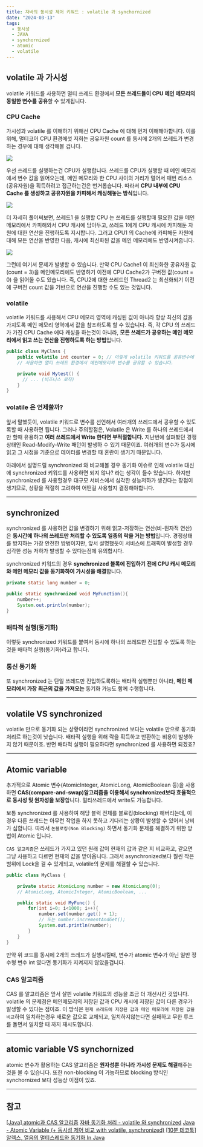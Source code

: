 ```yaml
---
title: 자바의 동시성 제어 키워드 : volatile 과 synchornized
date: "2024-03-13"
tags:
  - 동시성
  - JAVA
  - synchornized
  - atomic
  - volatile
---
```


## volatile 과 가시성

volatile 키워드를 사용하면 멀티 쓰레드 환경에서 **모든 쓰레드들이 CPU 메인 메모리의 동일한 변수를 공유**할 수 있게됩니다.

### CPU Cache

가시성과 volatile 를 이해하기 위해선 CPU Cache 에 대해 먼저 이해해야합니다. 이를 위해, 멀티코어 CPU 환경에섯 저희는 공유자원 count 를 동시에 2개의 쓰레드가 변경하는 경우에 대해 생각해볼 겁니다.

![](https://velog.velcdn.com/images/msung99/post/9011092c-c59f-4be2-82ee-41c9ca939017/image.png)

우선 쓰레드를 실행하는건 CPU가 실행합니다. 쓰레드를 CPU가 실행할 때 메인 메모리에서 변수 값을 읽어오는데, 메인 메모리와 한 CPU 사이의 거리가 멀어서 매번 리소스(공유자원)을 획득하려고 접근하는건은 번거롭습니다. 따라서 **CPU 내부에 CPU Cache 를 생성하고 공유자원을 카피해서 캐싱해놓는 방식**입니다.

![](https://velog.velcdn.com/images/msung99/post/75eb5816-cdb1-435a-bc8d-62434d37f1b6/image.png)

더 자세히 풀어써보면, 쓰레드1 을 실행할 CPU 는 쓰레드를 실행할때 필요한 값을 메인메모리에서 카피해와서 CPU 캐시에 담아두고, 쓰레드 1에게 CPU 캐시에 카피해둔 자원에 대한 연산을 진행하도록 지시합니다. 그러고 CPU1 의 Cache에 카피해둔 자원에 대해 모든 연산을 반영한 다음, 캐시에 최신화된 값을 메인 메모리에도 반영시켜줍니다.

![](https://velog.velcdn.com/images/msung99/post/0ded1c8f-b7ee-4337-8203-57ab7b34c413/image.png)

그런데 여기서 문제가 발생할 수 있습니다. 만약 CPU Cache1 이 최신화한 공유자원 값(count = 3)을 메인메모리에도 반영하기 이전에 CPU Cache2가 구버전 값(count = 0) 을 읽어올 수도 있습니다. 즉, CPU2에 대한 쓰레드인 Thread2 는 최신화되기 이전에 구버전 count 값을 기반으로 연산을 진행할 수도 있는 것입니다.

### volatile

volatile 키워드를 사용해서 CPU 메모리 영역에 캐싱된 값이 아니라 항상 최신의 값을 가지도록 메인 메모리 영역에서 값을 참조하도록 할 수 있습니다. 즉, 각 CPU 의 쓰레드가 가진 CPU Cache 에다 캐싱을 하는것이 아니라, **모든 쓰레드가 공유하는 메인 메모리에서 읽고 쓰는 연산을 진행하도록 하는 방법**입니다.

```java
public class MyClass {
	public volatile int counter = 0; // 이렇게 volatile 키워드를 공유변수에
    // 사용하면 멀티 쓰레드 환경에서 메인메모리의 변수를 공유할 수 있습니다.

    private void Mytest() {
 	  // ... (비즈니스 로직)
    }
}
```

### volatile 은 언제쓸까?

앞서 말했듯이, volatile 키워드로 변수를 선언해서 여러개의 쓰레드에서 공유할 수 있도록할 때 사용하면 됩니다. 그러나 주의할점은, Volatile 은 Write 를 하나의 쓰레드에서만 할때 유용하고 **여러 쓰레드에서 Write 한다면 부적절합니다.** 지난번에 살펴봤던 경쟁상태인 Read-Modify-Write 패턴이 발생하 수 있기 때문이죠.
여러개의 변수가 동시에 읽고 그 시점을 기준으로 데이터를 변경할 때 혼란이 생기기 때문입니다.

아래에서 설명드릴 synchronized 와 비교해볼 경우 동기화 이슈로 인해 volatile 대신에 synchronized 키워드를 사용하면 되지 않나? 라는 생각이 들수 있습니다. 하지만 synchronized 를 사용할경우 대규모 서비스에서 심각한 성능저하가 생긴다는 장점이 생기므로, 상황을 적절히 고려하여 어떤걸 사용할지 결정해야합니다.

---

## synchronized

synchronized 를 사용하면 값을 변경하기 위해 읽고-저장하는 연산(비-원자적 연산)은 **동시간에 하나의 쓰레드만 처리할 수 있도록 일종의 락을 거는 방법**입니다.
경쟁상태를 방지하는 가장 안전한 방벙이지만, 앞서 설명했듯이 서비스에 트래픽이 발생할 경우 심각한 성능 저하가 발생할 수 있다는점에 유의합시다.

synchronized 키워드의 경우 **synchronized 블록에 진입하기 전에 CPU 캐시 메모리와 메인 메모리 값을 동기화하여 가시성을 해결**합니다.

```java
private static long number = 0;

public static synchronized void MyFunction(){
	number++;
    System.out.println(number);
}
```

### 배타적 실행(동기화)

이렇듯 synchronized 키워드를 붙여서 동시에 하나의 쓰레드만 진입할 수 있도록 하는 것을 배타적 실행(동기화)라고 합니다.

### 통신 동기화

또 synchronized 는 단일 쓰레드만 진입하도록하는 배타적 실행뿐만 아니라, **메인 메모리에서 가장 최근의 값을 가져오는** 동기화 가능도 함께 수행합니다.

---

## volatile VS synchronized

volatile 만으로 동기화 되는 상황이라면 synchronized 보다는 volatile 만으로 동기화 처리르 하는것이 낫습니다. 배타적 실행을 위해 락을 획득하고 반환하는 비용이 발생하지 않기 때문이죠. 반면 배타적 실행이 필요하다면 synchronized 를 사용하면 되겠죠?

---

## Atomic variable

추가적으로 Atomic 변수(AtomicInteger, AtomicLong, AtomicBoolean 등)을 사용하면 **CAS(compare-and-swap)알고리즘을 이용해서 synchronized보다 효율적으로 동시성 및 원자성을 보장**합니다. 멀티쓰레드에서 write도 가능합니다.

보통 synchronized 를 사용하여 해당 블럭 전체를 블로킹(blocking) 해버리는데, 이 경우 다른 쓰레드는 아무런 작업을 하지 못하고 기다리는 상황이 발생할 수 있어서 낭비가 심합니다. 따라서 `논블로킹(Non Blocking)` 하면서 동기화 문제를 해결하기 위한 방법이 Atomic 입니다.

`CAS 알고리즘`은 쓰레드가 가지고 있던 원래 값이 현재의 값과 같은 지 비교하고, 같으면 그냥 사용하고 다르면 현재의 값을 받아옵니다. 그래서 asynchronized보다 훨씬 작은 범위에 Lock을 걸 수 있게되고, volatile의 문제를 해결할 수 있습니다.

```java
public class MyClass {

	private static AtomicLong number = new AtomicLong(0);
    // AtomicLong, AtomicInteger, AtomicBoolean, ...

	public static void MyFunc() {
    	for(int i=0; i<1000; i++){
			number.set(number.get() + 1);
        	// 또는 number.incrementAndGet();
    		System.out.println(number);
        }
	}
}
```

만약 위 코드를 동시에 2개의 쓰레드가 실행시킬때, 변수가 atomic 변수가 아닌 일반 정수형 변수 int 였다면 동기화가 지켜지지 않았을겁니다.

### CAS 알고리즘

CAS 를 알고리즘은 앞서 살핀 volatile 키워드의 성능을 조금 더 개선시킨 것입니다. volatile 의 문제점은 메인메모리의 저장된 값과 CPU 캐시에 저장된 값이 다른 경우가 발생할 수 있다는 점이죠.
이 방식은 `현재 쓰레드에 저장된 값과 메인 메모리에 저장된 값을 비교`하여 일치하는경우 새로운 값으로 교체되고, 일치하지않는다면 실패하고 무한 루프를 돌면서 일치할 때 까지 재시도합니다.

---

## atomic variable VS synchornized

atomic 변수가 활용하는 CAS 알고리즘은 **원자성뿐 아니라 가시성 문제도 해결**해주는 것을 볼 수 있습니다. 또한 non-blocking 이 가능하므로 blocking 방식인 synchornized 보다 성능상 이점이 있죠.

---

## 참고

[[Java] atomic과 CAS 알고리즘](https://steady-coding.tistory.com/568)
[자바 동기화 처리 - volatile 와 synchronized](https://jronin.tistory.com/110)
[Java - Atomic Variable (+ 동시성 제어 비교 with volatile, synchronized)](https://jaehoney.tistory.com/112)
[[10분 테코톡] 알렉스, 열음의 멀티스레드와 동기화 In Java](https://www.youtube.com/watch?v=ktWcieiNzKs)
